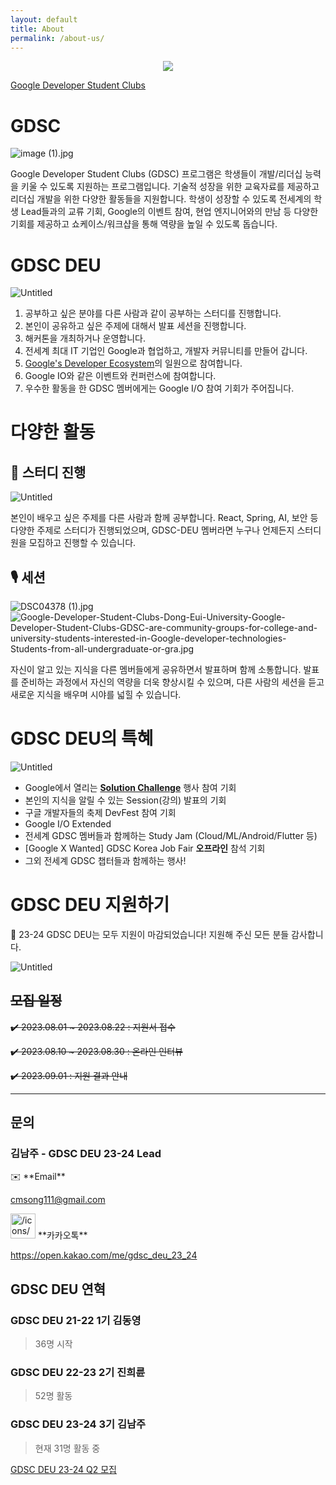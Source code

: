 ```yaml
---
layout: default
title: About
permalink: /about-us/
---
```

<center><img src= '{{ "/assets/img/GDSC Banner.png" | relative_url }}'></center>

[Google Developer Student Clubs](https://gdsc.community.dev/dong-eui-university/)

# **GDSC**

![image (1).jpg](https://www.notion.so/image/https%3A%2F%2Fprod-files-secure.s3.us-west-2.amazonaws.com%2Fc29f8040-41f6-47ef-a6ff-22e56c7c04fe%2F119fb822-c94f-4657-bced-b291831d4a92%2Fimage_(1).jpg?table=block&id=c8c488ef-95c8-4004-8868-2f69ac2b338b&spaceId=c29f8040-41f6-47ef-a6ff-22e56c7c04fe&width=2000&userId=751c0e10-dabd-4278-9b07-670f7468054b&cache=v2)

Google Developer Student Clubs (GDSC) 프로그램은 학생들이 개발/리더십 능력을 키울 수 있도록 지원하는 프로그램입니다. 
기술적 성장을 위한 교육자료를 제공하고 리더십 개발을 위한 다양한 활동들을 지원합니다. 
학생이 성장할 수 있도록 전세계의 학생 Lead들과의 교류 기회, Google의 이벤트 참여, 현업 엔지니어와의 만남 등 다양한 기회를 제공하고 쇼케이스/워크샵을 통해 역량을 높일 수 있도록 돕습니다.

# **GDSC DEU**

![Untitled](https://www.notion.so/image/https%3A%2F%2Fs3-us-west-2.amazonaws.com%2Fsecure.notion-static.com%2F9b02b694-0f61-45e5-a319-275ff3b63167%2FUntitled.png?table=block&id=d1f2d4fb-9f85-4207-9217-29403a363210&spaceId=c29f8040-41f6-47ef-a6ff-22e56c7c04fe&width=2000&userId=751c0e10-dabd-4278-9b07-670f7468054b&cache=v2)

1. 공부하고 싶은 분야를 다른 사람과 같이 공부하는 스터디를 진행합니다.
2. 본인이 공유하고 싶은 주제에 대해서 발표 세션을 진행합니다.
3. 해커톤을 개최하거나 운영합니다.
4. 전세계 최대 IT 기업인 Google과 협업하고, 개발자 커뮤니티를 만들어 갑니다.
5. [Google's Developer Ecosystem](https://developers.google.com/programs)의 일원으로 참여합니다.
6. Google IO와 같은 이벤트와 컨퍼런스에 참여합니다.
7. 우수한 활동을 한 GDSC 멤버에게는 Google I/O 참여 기회가 주어집니다.

# 다양한 활동

## 📖 스터디 진행

![Untitled](https://www.notion.so/image/https%3A%2F%2Fprod-files-secure.s3.us-west-2.amazonaws.com%2Fc29f8040-41f6-47ef-a6ff-22e56c7c04fe%2F7fb896b5-0ab2-400e-926e-a847b72c8288%2FUntitled.png?table=block&id=fa222826-ab2e-4677-ba92-74634b7aafc0&spaceId=c29f8040-41f6-47ef-a6ff-22e56c7c04fe&width=2000&userId=751c0e10-dabd-4278-9b07-670f7468054b&cache=v2)

본인이 배우고 싶은 주제를 다른 사람과 함께 공부합니다. React, Spring, AI, 보안 등 다양한 주제로 스터디가 진행되었으며, GDSC-DEU 멤버라면 누구나 언제든지 스터디원을 모집하고 진행할 수 있습니다.

## 🎙️ 세션

![DSC04378 (1).jpg](https://www.notion.so/image/https%3A%2F%2Fprod-files-secure.s3.us-west-2.amazonaws.com%2Fc29f8040-41f6-47ef-a6ff-22e56c7c04fe%2Ff22b502c-b288-42bb-9eef-0b9056eccd52%2FDSC04378_(1).jpg?table=block&id=192d9b74-017f-44dc-83a0-8651ffa24b3b&spaceId=c29f8040-41f6-47ef-a6ff-22e56c7c04fe&width=2000&userId=751c0e10-dabd-4278-9b07-670f7468054b&cache=v2) ![Google-Developer-Student-Clubs-Dong-Eui-University-Google-Developer-Student-Clubs-GDSC-are-community-groups-for-college-and-university-students-interested-in-Google-developer-technologies-Students-from-all-undergraduate-or-gra.jpg](https://www.notion.so/image/https%3A%2F%2Fprod-files-secure.s3.us-west-2.amazonaws.com%2Fc29f8040-41f6-47ef-a6ff-22e56c7c04fe%2Fb295d424-2f2d-48cb-b96e-bd2f72827654%2FGoogle-Developer-Student-Clubs-Dong-Eui-University-Google-Developer-Student-Clubs-GDSC-are-community-groups-for-college-and-university-students-interested-in-Google-developer-technologies-Students-from-all-undergraduate-or-gra.jpg?table=block&id=ad570899-1ad8-428c-b69f-568857ec9803&spaceId=c29f8040-41f6-47ef-a6ff-22e56c7c04fe&width=2000&userId=751c0e10-dabd-4278-9b07-670f7468054b&cache=v2)

자신이 알고 있는 지식을 다른 멤버들에게 공유하면서 발표하며 함께 소통합니다. 발표를 준비하는 과정에서 자신의 역량을 더욱 향상시킬 수 있으며, 다른 사람의 세션을 듣고 새로운 지식을 배우며 시야를 넓힐 수 있습니다.

# GDSC DEU의 특혜

![Untitled](https://www.notion.so/image/https%3A%2F%2Fs3-us-west-2.amazonaws.com%2Fsecure.notion-static.com%2F2e845858-55af-4489-b708-5eae71f6ff68%2FUntitled.png?table=block&id=69f83b3e-ef9c-4617-b856-d553b9b3ae8a&spaceId=c29f8040-41f6-47ef-a6ff-22e56c7c04fe&width=2000&userId=751c0e10-dabd-4278-9b07-670f7468054b&cache=v2)

- Google에서 열리는 **[Solution Challenge](https://developers.google.com/community/gdsc-solution-challenge?hl=ko)** 행사 참여 기회
- 본인의 지식을 알릴 수 있는 Session(강의) 발표의 기회
- 구글 개발자들의 축제 DevFest 참여 기회
- Google I/O Extended
- 전세계 GDSC 멤버들과 함께하는 Study Jam (Cloud/ML/Android/Flutter 등)
- [Google X Wanted] GDSC Korea Job Fair **오프라인** 참석 기회
- 그외 전세계 GDSC 챕터들과 함께하는 행사!

# GDSC DEU 지원하기

<aside>
🙂 23-24 GDSC DEU는 모두 지원이 마감되었습니다! 지원해 주신 모든 분들 감사합니다.

</aside>

![Untitled](https://www.notion.so/image/https%3A%2F%2Fprod-files-secure.s3.us-west-2.amazonaws.com%2Fc29f8040-41f6-47ef-a6ff-22e56c7c04fe%2F7ca8f2fc-d76b-46de-8f76-2940051626ae%2FUntitled.png?table=block&id=9fa3c656-171c-4c17-8aec-79802c8939cf&spaceId=c29f8040-41f6-47ef-a6ff-22e56c7c04fe&width=2000&userId=751c0e10-dabd-4278-9b07-670f7468054b&cache=v2)

## ~~모집 일정~~

~~✔️ 2023.08.01 ~ 2023.08.22 : 지원서 접수~~

~~✔️ 2023.08.10 ~ 2023.08.30 : 온라인 인터뷰~~

~~✔️ 2023.09.01 : 지원 결과 안내~~

---

## 문의

### 김남주 - GDSC DEU 23-24 Lead

<aside>
✉️ **Email**

cmsong111@gmail.com

</aside>

<aside>
<img src="/icons/conversation_yellow.svg" alt="/icons/conversation_yellow.svg" width="40px" /> **카카오톡**

https://open.kakao.com/me/gdsc_deu_23_24

</aside>

## GDSC DEU 연혁

### GDSC DEU 21-22 1기 김동영

> 36명 시작
> 

### GDSC DEU 22-23 2기 진희륜

> 52명 활동
> 

### GDSC DEU 23-24 3기 김남주

> 현재 31명 활동 중
> 

[GDSC DEU 23-24 Q2 모집](https://www.notion.so/GDSC-DEU-23-24-Q2-fc93d2e757524276ac5f5f83ebffbe03?pvs=21)